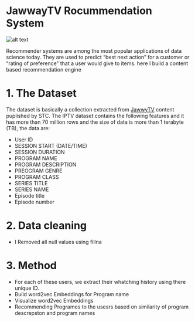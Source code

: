 # JawwayTV Rocummendation System

![alt text](https://www.google.com/url?sa=i&url=https%3A%2F%2Fwww.joodek.com%2Fkw%2Fcoupons%2Fjawwy&psig=AOvVaw0YfBWClXy46wVcHoix86Ve&ust=1645203006553000&source=images&cd=vfe&ved=0CAsQjRxqFwoTCPi0x_qYh_YCFQAAAAAdAAAAABAR)

Recommender systems are among the most popular applications of data science today. They are used to predict “best next action” for a customer or “rating of preference” that a user would give to items. here I build a content based recommendation engine

# 1. The Dataset
The dataset is basically a collection extracted from  <a href="https://lab.stc.com.sa/dataset/en/" target="_blank">JawwyTV</a> content puplished by STC. The IPTV dataset contains the following features and it has more than 70 million rows and the size of data is more than 1 terabyte (TB), the data are:
*  User ID
* SESSION START (DATE/TIME)
* SESSION DURATION
* PROGRAM NAME
* PROGRAM DESCRIPTION
* PREOGRAM GENRE
* PROGRAM CLASS
* SERIES TITLE
* SERIES NAME
* Episode title
* Episode number


# 2. Data cleaning
* I Removed all null values using fillna

# 3. Method 
* For each of these users, we extract their whatching history using there unique ID.
* Build word2vec Embeddings for Program name
* Visualize word2vec Embeddings
* Recommending Programes to the usesrs based on similarity of program descrepston and program names


